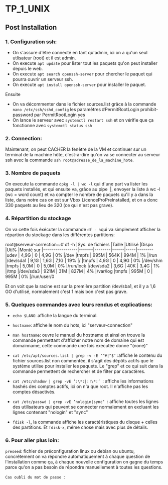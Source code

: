 # TP_1_UNIX

## Post Installation

### 1. Configuration ssh:


- On s'assure d'être connecté en tant qu'admin, ici on a qu'un seul utlisateur (root) et il est admin. 
- On execute `apt update` pour lister tout les paquets qu'on peut installer depuis le web. 
- On execute `apt search openssh-server` pour chercher le paquet qui pourra ouvrir un serveur ssh. 
- On execute `apt install openssh-server` pour installer le paquet. 

Ensuite

- On va décommenter dans le fichier sources.list grâce à la commande `nano /etc/ssh/sshd_config` les paramètres #PermitRootLogin prohibit-password par PermitRootLogin yes
- On lance le serveur avec `systemctl restart ssh` et on vérifie que ça fonctionne avec `systemctl status ssh`


### 2. Connection:

Maintenant, on peut CACHER la fenêtre de la VM et continuer sur un terminal de la machine hôte, c'est-à-dire qu'on va se connecter au serveur ssh avec la commande `ssh root@adresse_de_la_machine_hote`. 

### 3. Nombre de paquets 

On execute la commande `dpkg -l | wc -l` qui d'une part va lister les paquets installés, et qui ensuite va, grâce au pipe  |, envoyer la liste à wc -l (wc = word count) et va compter le nombre de paquets qu'il y a dans la liste, dans notre cas on est sur Vbox LicenceProPreInstalled, et on a donc 330 paquets au lieu de 320 (ce qui n'est pas grave). 

### 4. Répartition du stockage 

On va cette fois éxécuter la commande `df - h`qui va simplement afficher la répartion du stockage dans les différentes partitions: 

root@serveur-correction:~# df -h
|Sys. de fichiers |Taille |Utilisé |Dispo |Uti% |Monté sur
|-----------------|-------|--------|------|-----|--------
|udev             |  4,9G |      0 | 4,9G |  0% |/dev
|tmpfs            |  995M |   564K | 994M |  1% |/run
|/dev/sda1        |  9,1G |   1,6G | 7,1G | 19% |/
|tmpfs            |  4,9G |      0 | 4,9G |  0% |/dev/shm
|tmpfs            |  5,0M |      0 | 5,0M |  0% |/run/lock
|/dev/sda2        |  3,6G |    40K | 3,4G |  1% |/tmp
|/dev/sda3        |  921M |    31M | 827M |  4% |/var/log
|tmpfs            |  995M |      0 | 995M |  0% |/run/user/0

Et on voit que la racine est sur la première partition /dev/sba1, et il y a 1,6 GO d'utilisé, normalement c'est 1 mais bon c'est pas grave. 

### 5. Quelques commandes avec leurs rendus et explications: 

 - `echo $LANG`: affiche la langue du terminal. 
 - `hostname`: affiche le nom du hots, ici "serveur-connection" 
 - `man hostname`: ouvre le manuel du hostname et ainsi on trouve la commande permettant d'afficher notre nom de domaine qui est domainname, cette commande une fois executée donne "(none)"

 - `cat /etc/apt/sources.list | grep -v -E ’^#|^$’` :affiche le contenu du fichier sources.list non commentée, il s'agit des dépôts actifs que le système utilise pour installer les paquets. Le "grep" et ce qui suit dans la commande permettent de rechercher et de filter par caractères. 

 - `cat /etc/shadow | grep -vE ’:\*:|:!\*:’ `: affiche les informations hashés des comptes actifs, ici on n'a que root. Il n'affiche pas les comptes désactivés. 
 - `cat /etc/passwd | grep -vE ’nologin|sync’ `: affiche toutes les lignes des utilisateurs qui peuvent se connecter normalement en excluant les lignes contenant "nologin" et "sync"

 - `fdisk -l`, la commande affiche les caractéristiques du disque + celles des partitions. Et `fdisk-x`, même chose mais avec plus de détails. 


### 6. Pour aller plus loin: 

`preseed`: fichier de préconfiguration linux ou debian ou ubuntu, concrétement on va répondre automatiquement à chaque question de l'installation comme ça, à chaque nouvelle configuration on gagne du temps parce qu'on a pas besoin de répondre manuellement à toutes les questions. 

`Cas oubli du mot de passe `:






